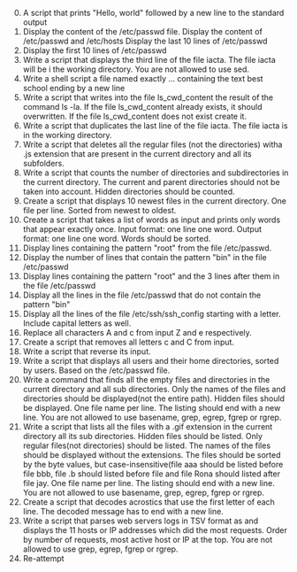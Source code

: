 0. A script that prints "Hello, world" followed by a new line to the standard output
2. Display the content of the /etc/passwd file.
Display the content of /etc/passwd and /etc/hosts
Display the last 10 lines of /etc/passwd
5. Display the first 10 lines of /etc/passwd
6. Write a script that displays the third line of the file iacta. The file iacta will be i the working directory. You are not allowed to use sed.
7. Write a shell script a file named exactly ... containing the text best school ending by a new line
8. Write a script that writes into the file ls_cwd_content the result of the command ls -la. If the file ls_cwd_content already exists, it should overwritten. If the file ls_cwd_content does not exist create it.
9. Write a script that duplicates the last line of the file iacta. The file iacta is in the working directory.
10. Write a script that deletes all the regular files (not the directories) witha .js extension that are present in the current directory and all its subfolders.
11. Write a script that counts the number of directories and subdirectories in the current directory. The current and parent directories should not be taken into account. Hidden directories should be counted.
12. Create a script that displays 10 newest files in the current directory. One file per line. Sorted from newest to oldest.
13. Create a script that takes a list of words as input and prints only words that appear exactly once. Input format: one line one word. Output format: one line one word. Words should be sorted.
14. Display lines containing the pattern "root" from the file /etc/passwd.
15. Display the number of lines that contain the pattern "bin" in the file /etc/passwd
16. Display lines containing the pattern "root" and the 3 lines after them in the file /etc/passwd
16. Display all the lines in the file /etc/passwd that do not contain the pattern "bin"
18. Display all the lines of the file /etc/ssh/ssh_config starting with a letter. Include capital letters as well.
19. Replace all characters A and c from input Z and e respectively.
20. Create a script that removes all letters c and C from input.
21. Write a script that reverse its input.
22. Write a script that displays all users and their home directories, sorted by users. Based on the /etc/passwd file.
23. Write a command that finds all the empty files and directories in the current directory and all sub directories. Only the names of the files and directories should be displayed(not the entire path). Hidden files should be displayed. One file name per line. The listing should end with a new line. You are not allowed to use basename, grep, egrep, fgrep or rgrep.  
24. Write a script that lists all the files with a .gif extension in the current directory all its sub directories. Hidden files should be listed. Only regular files(not directories) should be listed. The names of the files should be displayed without the extensions. The files should be sorted by the byte values, but case-insensitive(file aaa should be listed before file bbb, file .b should listed before file and file Rona should listed after file jay. One file name per line. The listing should end with a new line. You are not allowed to use basename, grep, egrep, fgrep or rgrep.
25. Create a script that decodes acrostics that use the first letter of each line. The decoded message has to end with a new line.
26. Write a script that parses web servers logs in TSV format as and displays the 11 hosts or IP addresses which did the most requests. Order by number of requests, most active host or IP at the top. You are not allowed to use grep, egrep, fgrep or rgrep.
7. Re-attempt
